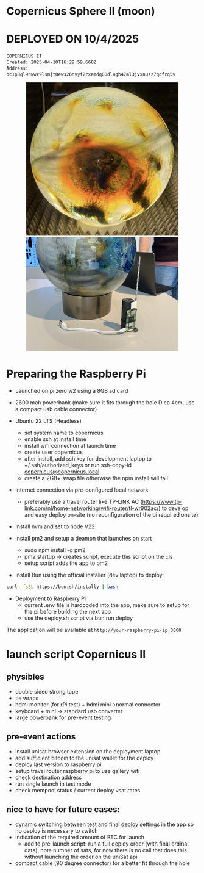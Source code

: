 # Copernicus Sphere II (moon)

# DEPLOYED ON 10/4/2025

```
COPERNICUS II
Created: 2025-04-10T16:29:59.660Z
Address: bc1p8ql9nwwz9lsmjt0ews26nvyf2rxemdq00dl4gh47ml3jvxnuzz7qdfrq5v
```

<div align="center">
  <img src="public/copernicus-sphere-2.jpg" alt="Copernicus Sphere II" width="400">
  <img src="public/copernicus-sphere-2-rpi.jpg" alt="Copernicus Sphere II Brains" width="400">
</div>

# Preparing the Raspberry Pi

- Launched on pi zero w2 using a 8GB sd card
- 2600 mah powerbank (make sure it fits through the hole D ca 4cm, use a compact usb cable connector)
- Ubuntu 22 LTS (Headless)

  - set system name to copernicus
  - enable ssh at install time
  - install wifi connection at launch time
  - create user copernicus
  - after install, add ssh key for development laptop to ~/.ssh/authorized_keys or run ssh-copy-id copernicus@copernicus.local
  - create a 2GB+ swap file otherwise the npm install will fail

- Internet connection via pre-configured local network
  - preferably use a travel router like TP-LINK AC (https://www.tp-link.com/nl/home-networking/wifi-router/tl-wr902ac/) to develop and easy deploy on-site (no reconfiguration of the pi required onsite)
- Install nvm and set to node V22
- Install pm2 and setup a deamon that launches on start

  - sudo npm install -g pm2
  - pm2 startup -> creates script, execute this script on the cls
  - setup script adds the app to pm2

- Install Bun using the official installer (dev laptop) to deploy:

```bash
curl -fsSL https://bun.sh/instally | bash
```

- Deployment to Raspberry Pi
  - current .env file is hardcoded into the app, make sure to setup for the pi before building the next app
  - use the deploy.sh script via bun run deploy

The application will be available at `http://your-raspberry-pi-ip:3000`

# launch script Copernicus II

## physibles

- double sided strong tape
- tie wraps
- hdmi monitor (for rPi test) + hdmi mini->normal connector
- keyboard + mini -> standard usb converter
- large powerbank for pre-event testing

## pre-event actions

- install unisat browser extension on the deployment laptop
- add sufficient bitcoin to the unisat wallet for the deploy
- deploy last version to raspberry pi
- setup travel router raspberry pi to use gallery wifi
- check destination address
- run single launch in test mode
- check mempool status / current deploy vsat rates

## nice to have for future cases:

- dynamic switching between test and final deploy settings in the app so no deploy is necessary to switch
- indication of the required amount of BTC for launch
  - add to pre-launch script: run a full deploy order (with final ordinal data), note number of sats, for now there is no call that does this without launching the order on the uniSat api
- compact cable (90 degree connector) for a better fit through the hole
